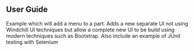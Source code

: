 ## User Guide

Example which will add a menu to a part. Adds a new separate UI not using Windchill UI techniques but allow a complete new UI to be build using modern techniques such as Bootstrap. Also include an example of JUnit testing with Selenium
